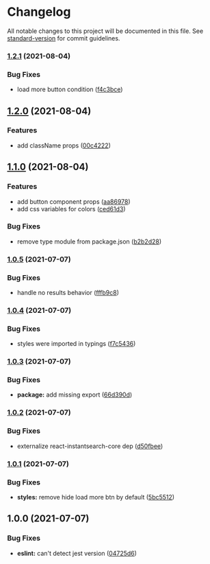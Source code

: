 # Changelog

All notable changes to this project will be documented in this file. See [standard-version](https://github.com/conventional-changelog/standard-version) for commit guidelines.

### [1.2.1](https://github.com/algolia/react-instantsearch-widget-loadmore-with-progressbar/compare/v1.2.0...v1.2.1) (2021-08-04)


### Bug Fixes

* load more button condition ([f4c3bce](https://github.com/algolia/react-instantsearch-widget-loadmore-with-progressbar/commit/f4c3bced5880010ecd8ab983cd8c62d7c44707a7))

## [1.2.0](https://github.com/algolia/react-instantsearch-widget-loadmore-with-progressbar/compare/v1.1.0...v1.2.0) (2021-08-04)


### Features

* add className props ([00c4222](https://github.com/algolia/react-instantsearch-widget-loadmore-with-progressbar/commit/00c422266cc01848e617353d0b10bf01e2da12c0))

## [1.1.0](https://github.com/algolia/react-instantsearch-widget-loadmore-with-progressbar/compare/v1.0.5...v1.1.0) (2021-08-04)


### Features

* add button component props ([aa86978](https://github.com/algolia/react-instantsearch-widget-loadmore-with-progressbar/commit/aa869787dfd9fc6800f05ba9c884878941ee78fb))
* add css variables for colors ([ced61d3](https://github.com/algolia/react-instantsearch-widget-loadmore-with-progressbar/commit/ced61d398a338f8e6aff97342cac402207522d4f))


### Bug Fixes

* remove type module from package.json ([b2b2d28](https://github.com/algolia/react-instantsearch-widget-loadmore-with-progressbar/commit/b2b2d2801f4300d4cb34a4f1c87df999fbb0752f))

### [1.0.5](https://github.com/algolia/react-instantsearch-widget-loadmore-with-progressbar/compare/v1.0.4...v1.0.5) (2021-07-07)


### Bug Fixes

* handle no results behavior ([fffb9c8](https://github.com/algolia/react-instantsearch-widget-loadmore-with-progressbar/commit/fffb9c8c3cca43ff5273767af345c76f201237bd))

### [1.0.4](https://github.com/algolia/react-instantsearch-widget-loadmore-with-progressbar/compare/v1.0.3...v1.0.4) (2021-07-07)


### Bug Fixes

* styles were imported in typings ([f7c5436](https://github.com/algolia/react-instantsearch-widget-loadmore-with-progressbar/commit/f7c54368a8ad7b2fae5d5bc1e8fd3522608a9494))

### [1.0.3](https://github.com/algolia/react-instantsearch-widget-loadmore-with-progressbar/compare/v1.0.2...v1.0.3) (2021-07-07)


### Bug Fixes

* **package:** add missing export ([66d390d](https://github.com/algolia/react-instantsearch-widget-loadmore-with-progressbar/commit/66d390d94cdc2b5d7686dddbd2c9067bdee4bbeb))

### [1.0.2](https://github.com/algolia/react-instantsearch-widget-loadmore-with-progressbar/compare/v1.0.1...v1.0.2) (2021-07-07)


### Bug Fixes

* externalize react-instantsearch-core dep ([d50fbee](https://github.com/algolia/react-instantsearch-widget-loadmore-with-progressbar/commit/d50fbee07a8544e52d298c9ceb787cd3a0c72d9c))

### [1.0.1](https://github.com/algolia/react-instantsearch-widget-loadmore-with-progressbar/compare/v1.0.0...v1.0.1) (2021-07-07)


### Bug Fixes

* **styles:** remove hide load more btn by default ([5bc5512](https://github.com/algolia/react-instantsearch-widget-loadmore-with-progressbar/commit/5bc5512f5ef38f1ac9faa1e99fca6337bbf0adb4))

## 1.0.0 (2021-07-07)


### Bug Fixes

* **eslint:** can't detect jest version ([04725d6](https://github.com/algolia/react-instantsearch-widget-loadmore-with-progressbar/commit/04725d6c8d6535edd7815d6308ad5a4610675a43))
